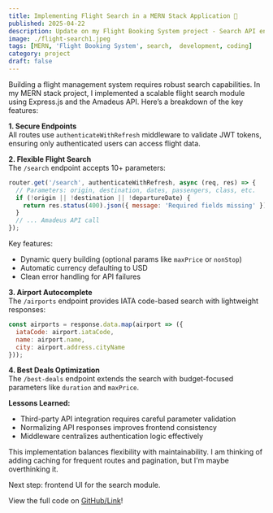 ```yaml
---
title: Implementing Flight Search in a MERN Stack Application 🚀
published: 2025-04-22
description: Update on my Flight Booking System project - Search API endpoint
image: ./flight-search1.jpeg
tags: [MERN, 'Flight Booking System', search,  development, coding]
category: project
draft: false
---
```



Building a flight management system requires robust search capabilities. In my MERN stack project, I implemented a scalable flight search module using Express.js and the Amadeus API. Here’s a breakdown of the key features:  

**1. Secure Endpoints**  
All routes use `authenticateWithRefresh` middleware to validate JWT tokens, ensuring only authenticated users can access flight data.  

**2. Flexible Flight Search**  
The `/search` endpoint accepts 10+ parameters:  
```javascript
router.get('/search', authenticateWithRefresh, async (req, res) => {
  // Parameters: origin, destination, dates, passengers, class, etc.
  if (!origin || !destination || !departureDate) {
    return res.status(400).json({ message: 'Required fields missing' });
  }
  // ... Amadeus API call
});
```  
Key features:  
- Dynamic query building (optional params like `maxPrice` or `nonStop`)  
- Automatic currency defaulting to USD  
- Clean error handling for API failures  

**3. Airport Autocomplete**  
The `/airports` endpoint provides IATA code-based search with lightweight responses:  
```javascript
const airports = response.data.map(airport => ({
  iataCode: airport.iataCode,
  name: airport.name,
  city: airport.address.cityName 
}));
```  
**4. Best Deals Optimization**  
The `/best-deals` endpoint extends the search with budget-focused parameters like `duration` and `maxPrice`.  

**Lessons Learned:**  
- Third-party API integration requires careful parameter validation  
- Normalizing API responses improves frontend consistency  
- Middleware centralizes authentication logic effectively  

This implementation balances flexibility with maintainability. I am thinking of adding caching for frequent routes and pagination, but I'm maybe overthinking it.

Next step: frontend UI for the search module.

View the full code on [GitHub/Link](https://github.com/tomdu3/flight-booking)!